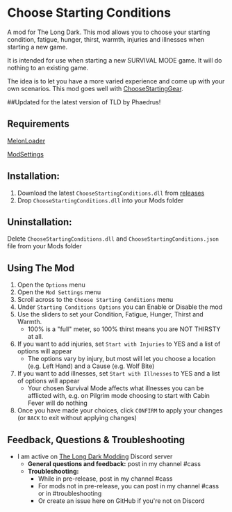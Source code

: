 # Choose Starting Conditions
A mod for The Long Dark. 
This mod allows you to choose your starting condition, fatigue, hunger, thirst, warmth, injuries and illnesses when starting a new game. 

It is intended for use when starting a new SURVIVAL MODE game. It will do nothing to an existing game.

The idea is to let you have a more varied experience and come up with your own scenarios. 
This mod goes well with [ChooseStartingGear](https://github.com/GruffCassquatch/ChooseStartingGear). 

##Updated for the latest version of TLD by Phaedrus!

## Requirements
[MelonLoader](https://github.com/HerpDerpinstine/MelonLoader/releases/latest/download/MelonLoader.Installer.exe) 
 
[ModSettings](https://github.com/zeobviouslyfakeacc/ModSettings/releases)

## Installation:
1. Download the latest ```ChooseStartingConditions.dll``` from [releases](https://github.com/GruffCassquatch/ChooseStartingConditions/releases)
2. Drop ```ChooseStartingConditions.dll``` into your Mods folder

## Uninstallation:
Delete ```ChooseStartingConditions.dll``` and ```ChooseStartingConditions.json``` file from your Mods folder

## Using The Mod
1. Open the ```Options``` menu
2. Open the ```Mod Settings``` menu
3. Scroll across to the ```Choose Starting Conditions``` menu
4. Under ```Starting Conditions Options``` you can Enable or Disable the mod 
5. Use the sliders to set your Condition, Fatigue, Hunger, Thirst and Warmth. 
    * 100% is a "full" meter, so 100% thirst means you are NOT THIRSTY at all.
6. If you want to add injuries, set ```Start with Injuries``` to YES and a list of options will appear
    * The options vary by injury, but most will let you choose a location (e.g. Left Hand) and a Cause (e.g. Wolf Bite)
7. If you want to add illnesses, set ```Start with Illnesses``` to YES and a list of options will appear
    * Your chosen Survival Mode affects what illnesses you can be afflicted with, e.g. on Pilgrim mode choosing to start with Cabin Fever will do nothing
8. Once you have made your choices, click ```CONFIRM``` to apply your changes (or ```BACK``` to exit without applying changes)

## Feedback, Questions & Troubleshooting
* I am active on [The Long Dark Modding](https://discord.gg/QvFE7VV4WZ) Discord server
	* **General questions and feedback:** post in my channel #cass
	* **Troubleshooting:** 
		* While in pre-release, post in my channel #cass 
		* For mods not in pre-release, you can post in my channel #cass or in #troubleshooting 
		* Or create an issue here on GitHub if you're not on Discord

